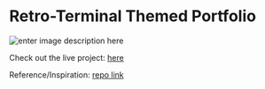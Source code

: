 # Retro-Terminal Themed Portfolio
![enter image description here](https://i.imgur.com/1CTGaAW.png)

Check out the live project: [here](https://solzilberman.github.io/browser_term/)

Reference/Inspiration: [repo link](https://github.com/soyjavi/vanilla-terminal)
